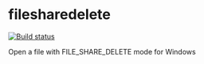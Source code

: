 # filesharedelete

[![Build status](https://ci.appveyor.com/api/projects/status/kjy1tyxb8cp2uuo4/branch/master?svg=true)](https://ci.appveyor.com/project/kei2100/filesharedelete/branch/master)

Open a file with FILE_SHARE_DELETE mode for Windows

